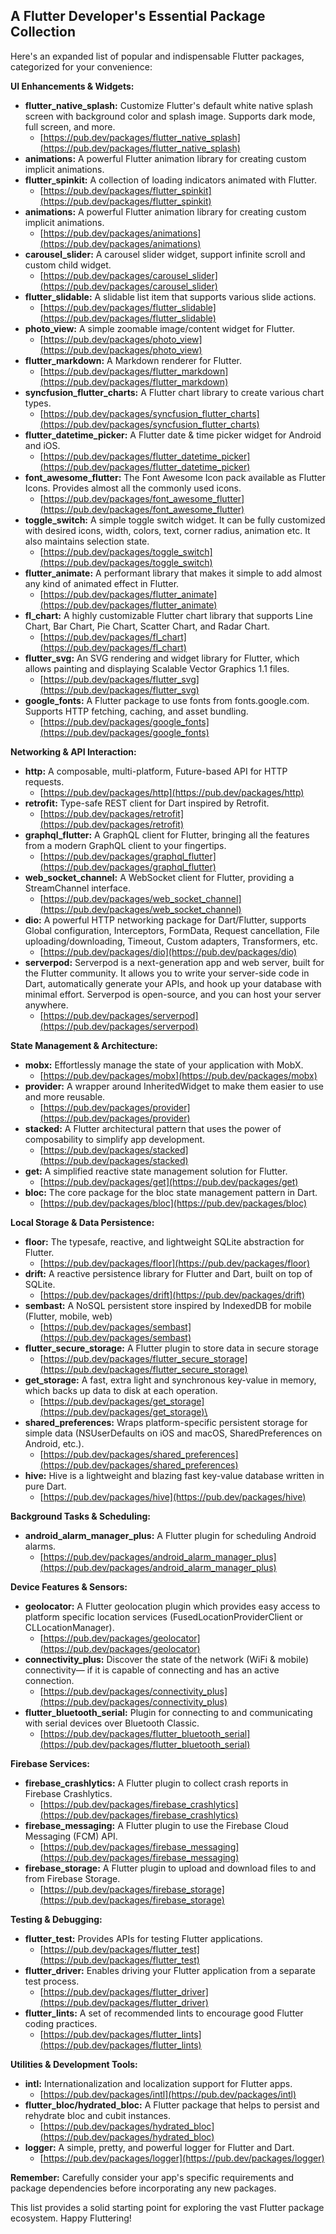 ##  A Flutter Developer's Essential Package Collection

Here's an expanded list of popular and indispensable Flutter packages, categorized for your convenience:

**UI Enhancements & Widgets:**

- **flutter_native_splash:**  Customize Flutter's default white native splash screen with background color and splash image. Supports dark mode, full screen, and more.
    - [https://pub.dev/packages/flutter_native_splash](https://pub.dev/packages/flutter_native_splash)
- **animations:**  A powerful Flutter animation library for creating custom implicit animations. 
- **flutter_spinkit:**  A collection of loading indicators animated with Flutter.
    - [https://pub.dev/packages/flutter_spinkit](https://pub.dev/packages/flutter_spinkit)
- **animations:**  A powerful Flutter animation library for creating custom implicit animations. 
    - [https://pub.dev/packages/animations](https://pub.dev/packages/animations)
- **carousel_slider:**  A carousel slider widget, support infinite scroll and custom child widget.
    - [https://pub.dev/packages/carousel_slider](https://pub.dev/packages/carousel_slider) 
- **flutter_slidable:** A slidable list item that supports various slide actions.
    - [https://pub.dev/packages/flutter_slidable](https://pub.dev/packages/flutter_slidable)
- **photo_view:**  A simple zoomable image/content widget for Flutter.
    - [https://pub.dev/packages/photo_view](https://pub.dev/packages/photo_view)
- **flutter_markdown:**  A Markdown renderer for Flutter.
    - [https://pub.dev/packages/flutter_markdown](https://pub.dev/packages/flutter_markdown)
- **syncfusion_flutter_charts:**  A Flutter chart library to create various chart types.
    - [https://pub.dev/packages/syncfusion_flutter_charts](https://pub.dev/packages/syncfusion_flutter_charts)
- **flutter_datetime_picker:**  A Flutter date & time picker widget for Android and iOS.
    - [https://pub.dev/packages/flutter_datetime_picker](https://pub.dev/packages/flutter_datetime_picker)
- **font_awesome_flutter:**  The Font Awesome Icon pack available as Flutter Icons. Provides almost all the commonly used icons.
    - [https://pub.dev/packages/font_awesome_flutter](https://pub.dev/packages/font_awesome_flutter)
- **toggle_switch:**  A simple toggle switch widget. It can be fully customized with desired icons, width, colors, text, corner radius, animation etc. It also maintains selection state.
    - [https://pub.dev/packages/toggle_switch](https://pub.dev/packages/toggle_switch)
- **flutter_animate:**  A performant library that makes it simple to add almost any kind of animated effect in Flutter.
    - [https://pub.dev/packages/flutter_animate](https://pub.dev/packages/flutter_animate)
- **fl_chart:** A highly customizable Flutter chart library that supports Line Chart, Bar Chart, Pie Chart, Scatter Chart, and Radar Chart.
    - [https://pub.dev/packages/fl_chart](https://pub.dev/packages/fl_chart)
- **flutter_svg:**  An SVG rendering and widget library for Flutter, which allows painting and displaying Scalable Vector Graphics 1.1 files.
    - [https://pub.dev/packages/flutter_svg](https://pub.dev/packages/flutter_svg)
- **google_fonts:**  A Flutter package to use fonts from fonts.google.com. Supports HTTP fetching, caching, and asset bundling.
    - [https://pub.dev/packages/google_fonts](https://pub.dev/packages/google_fonts)




**Networking & API Interaction:**


- **http:** A composable, multi-platform, Future-based API for HTTP requests.
    - [https://pub.dev/packages/http](https://pub.dev/packages/http)
- **retrofit:**   Type-safe REST client for Dart inspired by Retrofit. 
    - [https://pub.dev/packages/retrofit](https://pub.dev/packages/retrofit)
- **graphql_flutter:**  A GraphQL client for Flutter, bringing all the features from a modern GraphQL client to your fingertips.
    - [https://pub.dev/packages/graphql_flutter](https://pub.dev/packages/graphql_flutter)
- **web_socket_channel:**  A WebSocket client for Flutter, providing a StreamChannel interface. 
    - [https://pub.dev/packages/web_socket_channel](https://pub.dev/packages/web_socket_channel)
- **dio:**  A powerful HTTP networking package for Dart/Flutter, supports Global configuration, Interceptors, FormData, Request cancellation, File uploading/downloading, Timeout, Custom adapters, Transformers, etc.
    - [https://pub.dev/packages/dio](https://pub.dev/packages/dio)
- **serverpod:**  Serverpod is a next-generation app and web server, built for the Flutter community. It allows you to write your server-side code in Dart, automatically generate your APIs, and hook up your database with minimal effort. Serverpod is open-source, and you can host your server anywhere.
    - [https://pub.dev/packages/serverpod](https://pub.dev/packages/serverpod)




**State Management & Architecture:**

- **mobx:**  Effortlessly manage the state of your application with MobX. 
    - [https://pub.dev/packages/mobx](https://pub.dev/packages/mobx)
- **provider:**  A wrapper around InheritedWidget to make them easier to use and more reusable.
    - [https://pub.dev/packages/provider](https://pub.dev/packages/provider)
- **stacked:**  A Flutter architectural pattern that uses the power of composability to simplify app development.
    - [https://pub.dev/packages/stacked](https://pub.dev/packages/stacked)
- **get:**  A simplified reactive state management solution for Flutter. 
    - [https://pub.dev/packages/get](https://pub.dev/packages/get)
- **bloc:**  The core package for the bloc state management pattern in Dart.
    - [https://pub.dev/packages/bloc](https://pub.dev/packages/bloc) 

**Local Storage & Data Persistence:**

- **floor:**  The typesafe, reactive, and lightweight SQLite abstraction for Flutter.
    - [https://pub.dev/packages/floor](https://pub.dev/packages/floor)
- **drift:**  A reactive persistence library for Flutter and Dart, built on top of SQLite.
    - [https://pub.dev/packages/drift](https://pub.dev/packages/drift)
- **sembast:**  A NoSQL persistent store inspired by IndexedDB for mobile (Flutter, mobile, web)
    - [https://pub.dev/packages/sembast](https://pub.dev/packages/sembast)
- **flutter_secure_storage:**  A Flutter plugin to store data in secure storage
    - [https://pub.dev/packages/flutter_secure_storage](https://pub.dev/packages/flutter_secure_storage)
- **get_storage:**  A fast, extra light and synchronous key-value in memory, which backs up data to disk at each operation.
    - [https://pub.dev/packages/get_storage](https://pub.dev/packages/get_storage)\
- **shared_preferences:**  Wraps platform-specific persistent storage for simple data (NSUserDefaults on iOS and macOS, SharedPreferences on Android, etc.).
    - [https://pub.dev/packages/shared_preferences](https://pub.dev/packages/shared_preferences)
- **hive:**  Hive is a lightweight and blazing fast key-value database written in pure Dart.
    - [https://pub.dev/packages/hive](https://pub.dev/packages/hive)
 
  
**Background Tasks & Scheduling:**

- **android_alarm_manager_plus:**  A Flutter plugin for scheduling Android alarms.
    - [https://pub.dev/packages/android_alarm_manager_plus](https://pub.dev/packages/android_alarm_manager_plus)

**Device Features & Sensors:**

- **geolocator:**  A Flutter geolocation plugin which provides easy access to platform specific location services (FusedLocationProviderClient or CLLocationManager).
    - [https://pub.dev/packages/geolocator](https://pub.dev/packages/geolocator)
- **connectivity_plus:**  Discover the state of the network (WiFi & mobile) connectivity— if it is capable of connecting and has an active connection.
    - [https://pub.dev/packages/connectivity_plus](https://pub.dev/packages/connectivity_plus) 
- **flutter_bluetooth_serial:**  Plugin for connecting to and communicating with serial devices over Bluetooth Classic.
    - [https://pub.dev/packages/flutter_bluetooth_serial](https://pub.dev/packages/flutter_bluetooth_serial)

**Firebase Services:**

- **firebase_crashlytics:**  A Flutter plugin to collect crash reports in Firebase Crashlytics.
    - [https://pub.dev/packages/firebase_crashlytics](https://pub.dev/packages/firebase_crashlytics) 
- **firebase_messaging:**  A Flutter plugin to use the Firebase Cloud Messaging (FCM) API. 
    - [https://pub.dev/packages/firebase_messaging](https://pub.dev/packages/firebase_messaging) 
- **firebase_storage:**  A Flutter plugin to upload and download files to and from Firebase Storage. 
    - [https://pub.dev/packages/firebase_storage](https://pub.dev/packages/firebase_storage)

**Testing & Debugging:**

- **flutter_test:**  Provides APIs for testing Flutter applications. 
    - [https://pub.dev/packages/flutter_test](https://pub.dev/packages/flutter_test) 
- **flutter_driver:**  Enables driving your Flutter application from a separate test process.
    - [https://pub.dev/packages/flutter_driver](https://pub.dev/packages/flutter_driver) 
- **flutter_lints:**  A set of recommended lints to encourage good Flutter coding practices.
    - [https://pub.dev/packages/flutter_lints](https://pub.dev/packages/flutter_lints) 

**Utilities & Development Tools:**

- **intl:**   Internationalization and localization support for Flutter apps. 
    - [https://pub.dev/packages/intl](https://pub.dev/packages/intl)
- **flutter_bloc/hydrated_bloc:**   A Flutter package that helps to persist and rehydrate bloc and cubit instances.
    - [https://pub.dev/packages/hydrated_bloc](https://pub.dev/packages/hydrated_bloc)
- **logger:**  A simple, pretty, and powerful logger for Flutter and Dart.
    - [https://pub.dev/packages/logger](https://pub.dev/packages/logger) 

**Remember:** Carefully consider your app's specific requirements and package dependencies before incorporating any new packages. 

This list provides a solid starting point for exploring the vast Flutter package ecosystem. Happy Fluttering! 
